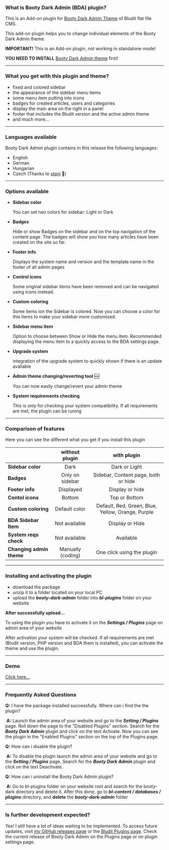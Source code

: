 ### What is Booty Dark Admin (BDA) plugin?

This is an Add-on plugin for [Booty Dark Admin Theme](https://github.com/tompidev/booty-dark-admin-theme) of Bludit flat file CMS.

This add-on plugin helps you to change individual elements of the Booty Dark Admin theme.

**IMPORTANT!** This is an Add-on plugin, not working in standalone mode!

**YOU NEED TO INSTALL** [Booty Dark Admin theme](https://github.com/tompidev/booty-dark-admin-theme) first!

------

### What you get with this plugin and theme?

* fixed and colored sidebar
* the appearance of the sidebar menu items
* some menu item putting into icons
* badges for created articles, users and categories
* display the main area on the right in a panel
* footer that includes the Bludit version and the active admin theme
* and much more...

------

### Languages available

Booty Dark Admin plugin contains in this release the following languages:

* English
* German
* Hungarian
* Czech (Thanks to [stani](https://stani.1blog.cz) :link:)

------

### Options available

* **Sidebar color**

  You can set two colors for sidebar: Light or Dark

* **Badges**

  Hide or show Badges on the sidebar and on the top navigation of the content page. The badges will show you how many articles have been created on the site so far.

* **Footer info**

  Displays the system name and version and the template name in the footer of all admin pages

* **Control icons**

  Some original sidebar items have been removed and can be navigated using icons instead.

* **Custom coloring**

  Some items ion the Sidebar is colored. Now you can choose a color for this items to make your sidebar more customised.

* **Sidebar menu item**

  Option to choose between Show or Hide the menu item. Recommended displaying the menu item to a quickly access to the BDA settings page.

* **Upgrade system**

  integration of the upgrade system to quickly shown if there is an update available
  
* **Admin theme changing/reverting tool** :new:

  You can now easily change/revert your admin theme

* **System requirements checking**

  This is only for checking your system compatibility. If all requirements are met, the plugin can be runing

------

### Comparison of features

Here you can see the different what you get if you install this plugin

|                    | without plugin  |             with plugin             |
| :----------------- | :-------------: | :---------------------------------: |
| **Sidebar color** |      Dark       |            Dark or Light            |
| **Badges**         | Only on sidebar | Sidebar, Content page, both or hide |
| **Footer info**    |    Displayed    |           Display or hide           |
| **Contol icons**   |     Bottom      |            Top or Bottom            |
| **Custom coloring** | Default color | Default, Red, Green, Blue, Yellow, Orange, Purple |
| **BDA Sidebar Item** | Not available | Display or Hide |
| **System reqs check** | Not available | Available |
| **Changing admin theme** | Manually (coding) | One click using the plugin |

------

### Installing and activating the plugin

- download the package
- unzip it to a folder located on your local PC
- upload the ***booty-dark-admin*** folder into  ***bl-plugins*** folder on your website

**After successfully upload...**

To using the plugin you have to activate it on the ***Settings / Plugins*** page on admin area of your website

After activation your system will be checked. If all requirements are met (Bludit version, PHP version and BDA them is installed), you can activate the theme and use the plugin.

------

### Demo

[Click here...](https://github.com/tompidev/booty-dark-admin-plugin/blob/master/demo/demo.md)

-----

### Frequently Asked Questions

**Q:**	I have the package installed successfully. Where can i find the the plugin?

​	**A:** 	Launch the admin area of your website and go to the ***Setting / Plugins*** page. Roll down the page to the "Disabled Plugins" section. Search for the ***Booty Dark Admin*** plugin and click on the text Activate. Now you can see the plugin in the "Enabled Plugins" section on the top of the Plugins page.

**Q:**	How can i disable the plugin?

​	**A:**	To disable the plugin launch the admin area of your website and go to the ***Setting / Plugins*** page. Search for the ***Booty Dark Admin*** plugin and click on the text Deactivate.

**Q:**	How can i uninstall the Booty Dark Admin plugin?

​	**A:**	Go to bl-plugins folder on your website root and search for the booty-dark directory and delete it. After this done, go to ***bl-content / databases / plugins*** directory, and **delete** the ***booty-dark-admin*** folder

------

### Is further development expected?

Yes! I still have a lot of ideas waiting to be implemented.
To access future updates, visit [my GitHub releases page](https://github.com/tompidev/booty-dark-admin-plugin/releases) or the [Bludit Plugins page](https://plugins.bludit.com/).
Check the current release of Booty Dark Admin on the Plugins page or on plugin settings page.
